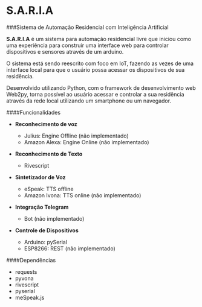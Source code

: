 # S.A.R.I.A

###Sistema de Automação Residencial com Inteligência Artificial

**S.A.R.I.A**  é  um  sistema  para  automação residencial  livre  que iniciou como uma experiência para construir uma interface web para controlar dispositivos e sensores através de um arduino.

O sistema está sendo reescrito com foco em IoT, fazendo as vezes de uma interface local para que o usuário possa acessar os dispositivos de sua residência.

Desenvolvido utilizando Python, com o framework de desenvolvimento web Web2py, torna possível ao usuário acessar e controlar a sua residência através da rede local utilizando um smartphone ou um navegador.



####Funcionalidades
- **Reconhecimento de voz** 
	- Julius: Engine Offline (não implementado)
	- Amazon Alexa: Engine Online (não implementado)

- **Reconhecimento de Texto** 
	- Rivescript

- **Sintetizador de Voz**
	- eSpeak: TTS offline
	- Amazon Ivona: TTS online (não implementado)

- **Integração Telegram**
	- Bot (não implementado)

- **Controle de Dispositivos** 
	- Arduino: pySerial
	- ESP8266: REST (não implementado)

####Dependências
- requests
- pyvona
- rivescript
- pyserial
- meSpeak.js

